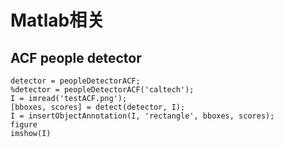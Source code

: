 # Matlab相关
## ACF people detector

```
detector = peopleDetectorACF;
%detector = peopleDetectorACF('caltech');
I = imread('testACF.png');
[bboxes, scores] = detect(detector, I);
I = insertObjectAnnotation(I, 'rectangle', bboxes, scores);
figure
imshow(I)
```
